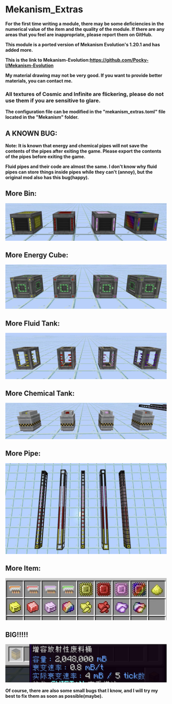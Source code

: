 # Mekanism_Extras

**For the first time writing a module, there may be some deficiencies in the numerical value of the item and the quality of the module. If there are any areas that you feel are inappropriate, please report them on GitHub.**

**This module is a ported version of Mekanism Evolution's 1.20.1 and has added more.**

**This is the link to Mekanism-Evolution:https://github.com/Pocky-l/Mekanism-Evolution**

**My material drawing may not be very good. If you want to provide better materials, you can contact me.**

### **All textures of Cosmic and Infinite are flickering, please do not use them if you are sensitive to glare.** ###

**The configuration file can be modified in the "mekanism_extras.toml" file located in the "Mekanism" folder.**

## A KNOWN BUG:

**Note: It is known that energy and chemical pipes will not save the contents of the pipes after exiting the game. Please export the contents of the pipes before exiting the game.**

**Fluid pipes and their code are almost the same. I don't know why fluid pipes can store things inside pipes while they can't (annoy), but the original mod also has this bug(happy).**

## More Bin:

![Bin](pic\Bin.jpg)

## More Energy Cube:

![Cube](pic\Cube.jpg)

## More Fluid Tank:

![Fluid](pic\Fluid.jpg)

## More Chemical Tank:

![Chemical](pic\Chemical.jpg)

## More Pipe:

![Pipe](pic\Pipe.jpg)

## More Item:

![Item](pic\Item.jpg)

## BIG!!!!!

![BIG](pic\BIG.png)

**Of course, there are also some small bugs that I know, and I will try my best to fix them as soon as possible(maybe).**